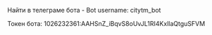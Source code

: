
 Найти в телеграме бота - Bot username: citytm_bot
 
 Токен бота: 1026232361:AAHSnZ_iBqvS8oUvJL1RI4KxllaQtguSFVM
